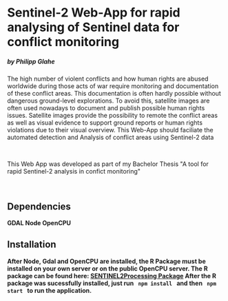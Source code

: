 <h1> Sentinel-2 Web-App for rapid analysing of Sentinel data for conflict monitoring </h1>
<h5> by Philipp Glahe </h5>

<p> The high number of violent conflicts and how human rights are abused worldwide during those acts of war require monitoring and
documentation of these conflict areas. This documentation is often hardly possible without dangerous ground-level explorations. 
To avoid this, satellite images are often used nowadays to document and publish possible human rights issues. Satellite images 
provide the possibility to remote the conflict areas as well as visual evidence to support ground reports or human rights violations 
due to their visual overview. This Web-App should faciliate the automated detection and Analysis of conflict areas using Sentinel-2 data</p>

<br>
<p> This Web App was developed as part of my Bachelor Thesis "A tool for rapid Sentinel-2 analysis in confict monitoring"</p> 
<br>

<h2> Dependencies </h2> 
<b> GDAL </b> 
<b> Node </b>
<b> OpenCPU <b>

<h2> Installation </h2>
<p> After Node, Gdal and OpenCPU are installed, the R Package  must be installed on your own server or on the public OpenCPU server.
The R package can be found here: <a href="https://github.com/dwalin93/SENTINEL2Processing"> SENTINEL2Processing Package</a>
After the R package was sucessfully installed, just run <code> npm install </code> and then <code> npm start </code> to run the application. 
